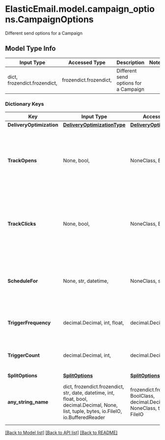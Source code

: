 # ElasticEmail.model.campaign_options.CampaignOptions

Different send options for a Campaign

## Model Type Info
Input Type | Accessed Type | Description | Notes
------------ | ------------- | ------------- | -------------
dict, frozendict.frozendict,  | frozendict.frozendict,  | Different send options for a Campaign | 

### Dictionary Keys
Key | Input Type | Accessed Type | Description | Notes
------------ | ------------- | ------------- | ------------- | -------------
**DeliveryOptimization** | [**DeliveryOptimizationType**](DeliveryOptimizationType.md) | [**DeliveryOptimizationType**](DeliveryOptimizationType.md) |  | [optional] 
**TrackOpens** | None, bool,  | NoneClass, BoolClass,  | Should the opens be tracked? If no value has been provided, Account&#x27;s default setting will be used. | [optional] 
**TrackClicks** | None, bool,  | NoneClass, BoolClass,  | Should the clicks be tracked? If no value has been provided, Account&#x27;s default setting will be used. | [optional] 
**ScheduleFor** | None, str, datetime,  | NoneClass, str,  | Date when this Campaign is scheduled to be sent on | [optional] value must conform to RFC-3339 date-time
**TriggerFrequency** | decimal.Decimal, int, float,  | decimal.Decimal,  | How often (in minutes) to send the campaign | [optional] value must be a 64 bit float
**TriggerCount** | decimal.Decimal, int,  | decimal.Decimal,  | How many times send the campaign | [optional] value must be a 32 bit integer
**SplitOptions** | [**SplitOptions**](SplitOptions.md) | [**SplitOptions**](SplitOptions.md) |  | [optional] 
**any_string_name** | dict, frozendict.frozendict, str, date, datetime, int, float, bool, decimal.Decimal, None, list, tuple, bytes, io.FileIO, io.BufferedReader | frozendict.frozendict, str, BoolClass, decimal.Decimal, NoneClass, tuple, bytes, FileIO | any string name can be used but the value must be the correct type | [optional]

[[Back to Model list]](../../README.md#documentation-for-models) [[Back to API list]](../../README.md#documentation-for-api-endpoints) [[Back to README]](../../README.md)

